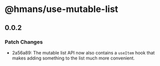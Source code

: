 # @hmans/use-mutable-list

## 0.0.2

### Patch Changes

- 2a56a89: The mutable list API now also contains a `useItem` hook that makes adding something to the list much more convenient.
